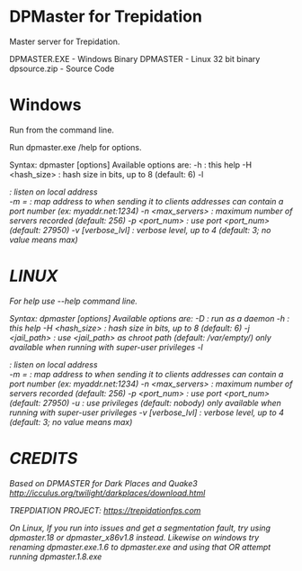DPMaster for Trepidation
========================
Master server for Trepidation.   

DPMASTER.EXE 	- Windows Binary
DPMASTER 	- Linux 32 bit binary
dpsource.zip	- Source Code

Windows
=======
Run from the command line.  

Run dpmaster.exe /help for options.

Syntax: dpmaster [options]
Available options are:
  -h               : this help
  -H <hash_size>   : hash size in bits, up to 8 (default: 6)
  -l <address>     : listen on local address <address>
  -m <a1>=<a2>     : map address <a1> to <a2> when sending it to clients
                     addresses can contain a port number (ex: myaddr.net:1234)
  -n <max_servers> : maximum number of servers recorded (default: 256)
  -p <port_num>    : use port <port_num> (default: 27950)
  -v [verbose_lvl] : verbose level, up to 4 (default: 3; no value means max)


LINUX
=====
For help use --help command line.

Syntax: dpmaster [options]
Available options are:
  -D               : run as a daemon
  -h               : this help
  -H <hash_size>   : hash size in bits, up to 8 (default: 6)
  -j <jail_path>   : use <jail_path> as chroot path (default: /var/empty/)
                     only available when running with super-user privileges
  -l <address>     : listen on local address <address>
  -m <a1>=<a2>     : map address <a1> to <a2> when sending it to clients
                     addresses can contain a port number (ex: myaddr.net:1234)
  -n <max_servers> : maximum number of servers recorded (default: 256)
  -p <port_num>    : use port <port_num> (default: 27950)
  -u <user>        : use <user> privileges (default: nobody)
                     only available when running with super-user privileges
  -v [verbose_lvl] : verbose level, up to 4 (default: 3; no value means max)


CREDITS
=======
Based on DPMASTER for Dark Places and Quake3
http://icculus.org/twilight/darkplaces/download.html




TREPDIATION PROJECT: https://trepidationfps.com


On Linux, If you run into issues and get a segmentation fault, try using dpmaster.18 or dpmaster_x86v1.8 instead.
Likewise on windows try renaming dpmaster.exe.1.6 to dpmaster.exe and using that *OR* attempt running dpmaster.1.8.exe

